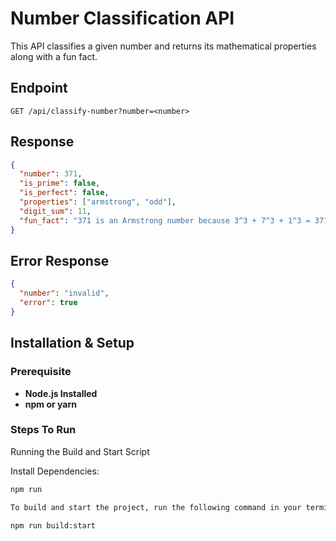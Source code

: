 # Number Classification API

This API classifies a given number and returns its mathematical properties along with a fun fact.

## Endpoint
`GET /api/classify-number?number=<number>`

## Response

```json
{
  "number": 371,
  "is_prime": false,
  "is_perfect": false,
  "properties": ["armstrong", "odd"],
  "digit_sum": 11,
  "fun_fact": "371 is an Armstrong number because 3^3 + 7^3 + 1^3 = 371"
}
```

## Error Response

```json
{
  "number": "invalid",
  "error": true
}

```
## Installation & Setup

### Prerequisite
- **Node.js Installed** 
- **npm or yarn** 

### Steps To Run
Running the Build and Start Script

Install Dependencies:
```bash
npm run

To build and start the project, run the following command in your terminal:

npm run build:start




